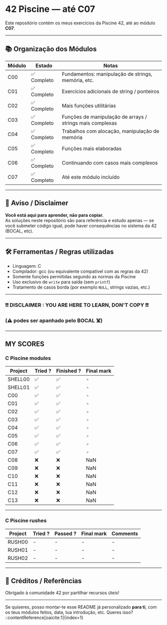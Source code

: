 # 42 Piscine — até C07

Este repositório contém os meus exercícios da Piscine 42, até ao módulo **C07**.

---

## 📚 Organização dos Módulos

| Módulo | Estado | Notas |
|---|---|---|
| C00 | ✅ Completo | Fundamentos: manipulação de strings, memória, etc. |
| C01 | ✅ Completo | Exercícios adicionais de string / ponteiros |
| C02 | ✅ Completo | Mais funções utilitárias |
| C03 | ✅ Completo | Funções de manipulação de arrays / strings mais complexas |
| C04 | ✅ Completo | Trabalhos com alocação, manipulação de memória |
| C05 | ✅ Completo | Funções mais elaboradas |
| C06 | ✅ Completo | Continuando com casos mais complexos |
| C07 | ✅ Completo | Até este módulo incluído |

---

## 🚨 Aviso / Disclaimer

**Você está aqui para aprender, não para copiar.**  
As soluções neste repositório são para referência e estudo apenas — se você submeter código igual, pode haver consequências no sistema da 42 (BOCAL, etc).

---

## 🛠 Ferramentas / Regras utilizadas

- Linguagem: C  
- Compilador: gcc (ou equivalente compatível com as regras da 42)  
- Somente funções permitidas segundo as normas da Piscine  
- Uso exclusivo de `write` para saída (sem `printf`)  
- Tratamento de casos borda (por exemplo `NULL`, strings vazias, etc.)  

---

### ❗❗ DISCLAIMER : YOU ARE HERE TO LEARN, DON'T COPY ❗❗

### (⚠️ podes ser apanhado pelo BOCAL ☠️)

---

## MY SCORES

### C Piscine modules

| Project | Tried ? | Finished ? | Final mark |
|---------|---------|------------|------------|
| SHELL00 | ✅ | ✅ | - |
| SHELL01 | ✅ | ✅ | - |
| C00     | ✅ | ✅ | - |
| C01     | ✅ | ✅ | - |
| C02     | ✅ | ✅ | - |
| C03     | ✅ | ✅ | - |
| C04     | ✅ | ✅ | - |
| C05     | ✅ | ✅ | - |
| C06     | ✅ | ✅ | - |
| C07     | ✅ | ✅ | - |
| C08     | ❌ | ❌ | NaN |
| C09     | ❌ | ❌ | NaN |
| C10     | ❌ | ❌ | NaN |
| C11     | ❌ | ❌ | NaN |
| C12     | ❌ | ❌ | NaN |
| C13     | ❌ | ❌ | NaN |

---

### C Piscine rushes

| Project | Tried ? | Passed ? | Final mark | Comments |
|---------|---------|----------|------------|----------|
| RUSH00  | - | - | - | - |
| RUSH01  | - | - | - | - |
| RUSH02  | - | - | - | - |


---

## 📝 Créditos / Referências

Obrigado à comunidade 42 por partilhar recursos úteis!

---

Se quiseres, posso montar-te esse README já personalizado **para ti**, com os teus módulos feitos, data, tua introdução, etc. Queres isso?
::contentReference[oaicite:1]{index=1}
